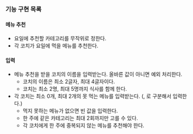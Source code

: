 ### 기능 구현 목록
#### 메뉴 추천
- 요일에 추천할 카테고리를 무작위로 정한다.
- 각 코치가 요일에 먹을 메뉴를 추천한다.

#### 입력
- 메뉴 추천을 받을 코치의 이름을 입력받는다. 올바른 값이 아니면 예외 처리한다.
  - 코치의 이름은 최소 2글자, 최대 4글자이다.
  - 코치는 최소 2명, 최대 5명까지 식사를 함께 한다.
- 각 코치는 최소 0개, 최대 2개의 못 먹는 메뉴를 입력받는다. (, 로 구분해서 입력한다.)
  - 먹지 못하는 메뉴가 없으면 빈 값을 입력한다.
  - 한 주에 같은 카테고리는 최대 2회까지만 고를 수 있다.
  - 각 코치에게 한 주에 중복되지 않는 메뉴를 추천해야 한다.
 
 
